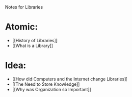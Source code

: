 Notes for Libraries

# Atomic:
- [[History of Libraries]]
- [[What is a Library]]

# Idea:
- [[How did Computers and the Internet change Libraries]]
- [[The Need to Store Knowledge]]
- [[Why was Organization so Important]]